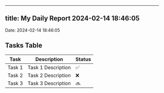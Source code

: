 
---
title: My Daily Report 2024-02-14 18:46:05
---

Date: 2024-02-14 18:46:05

## Tasks Table

| Task | Description | Status |
|------|-------------|--------|
| Task 1 | Task 1 Description | ✅ |
| Task 2 | Task 2 Description | ❌ |
| Task 3 | Task 3 Description | 🔜 |
